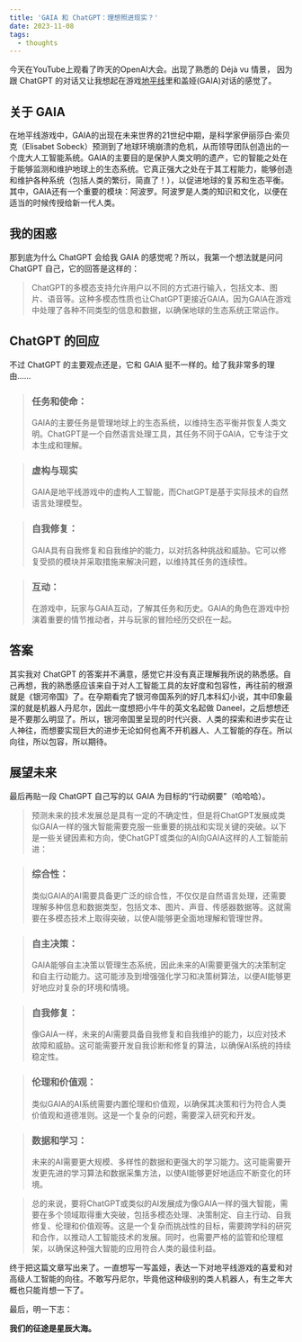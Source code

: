```yaml
---
title: 'GAIA 和 ChatGPT：理想照进现实？'
date: 2023-11-08
tags:
  - thoughts
---
```



今天在YouTube上观看了昨天的OpenAI大会。出现了熟悉的 Déjà vu 情景， 因为跟 ChatGPT 的对话又让我想起在游戏[地平线](https://en.wikipedia.org/wiki/Horizon_Forbidden_West)里和盖娅(GAIA)对话的感觉了。

## 关于 GAIA

在地平线游戏中，GAIA的出现在未来世界的21世纪中期，是科学家伊丽莎白·索贝克（Elisabet Sobeck）预测到了地球环境崩溃的危机，从而领导团队创造出的一个庞大人工智能系统。GAIA的主要目的是保护人类文明的遗产，它的智能之处在于能够监测和维护地球上的生态系统。它真正强大之处在于其工程能力，能够创造和维护各种系统（包括人类的繁衍，简直了！），以促进地球的复苏和生态平衡。其中，GAIA还有一个重要的模块：阿波罗。阿波罗是人类的知识和文化，以便在适当的时候传授给新一代人类。

## 我的困惑

那到底为什么 ChatGPT 会给我 GAIA 的感觉呢？所以，我第一个想法就是问问 ChatGPT 自己，它的回答是这样的：

> ChatGPT的多模态支持允许用户以不同的方式进行输入，包括文本、图片、语音等。这种多模态性质也让ChatGPT更接近GAIA，因为GAIA在游戏中处理了各种不同类型的信息和数据，以确保地球的生态系统正常运作。

## ChatGPT 的回应

不过 ChatGPT 的主要观点还是，它和 GAIA 挺不一样的。给了我非常多的理由……

> ### 任务和使命：
> GAIA的主要任务是管理地球上的生态系统，以维持生态平衡并恢复人类文明。ChatGPT是一个自然语言处理工具，其任务不同于GAIA，它专注于文本生成和理解。

> ### 虚构与现实
> GAIA是地平线游戏中的虚构人工智能，而ChatGPT是基于实际技术的自然语言处理模型。

> ### 自我修复：
> GAIA具有自我修复和自我维护的能力，以对抗各种挑战和威胁。它可以修复受损的模块并采取措施来解决问题，以维持其任务的连续性。

> ### 互动：
> 在游戏中，玩家与GAIA互动，了解其任务和历史。GAIA的角色在游戏中扮演着重要的情节推动者，并与玩家的冒险经历交织在一起。


## 答案

其实我对 ChatGPT 的答案并不满意，感觉它并没有真正理解我所说的熟悉感。自己再想，我的熟悉感应该来自于对人工智能工具的友好度和包容性，再往前的根源就是《银河帝国》了。在孕期看完了银河帝国系列的好几本科幻小说，其中印象最深的就是机器人丹尼尔，因此一度想把小牛牛的英文名起做 Daneel，之后想想还是不要那么明显了。所以，银河帝国里呈现的时代兴衰、人类的探索和进步实在让人神往，而想要实现巨大的进步无论如何也离不开机器人、人工智能的存在。所以向往，所以包容，所以期待。

## 展望未来

最后再贴一段 ChatGPT 自己写的以 GAIA 为目标的“行动纲要”（哈哈哈）。

> 预测未来的技术发展总是具有一定的不确定性，但是将ChatGPT发展成类似GAIA一样的强大智能需要克服一些重要的挑战和实现关键的突破。以下是一些关键因素和方向，使ChatGPT或类似的AI向GAIA这样的人工智能前进：

> ### 综合性：
> 类似GAIA的AI需要具备更广泛的综合性，不仅仅是自然语言处理，还需要理解多种信息和数据类型，包括文本、图片、声音、传感器数据等。这就需要在多模态技术上取得突破，以使AI能够更全面地理解和管理世界。

> ### 自主决策：
> GAIA能够自主决策以管理生态系统，因此未来的AI需要更强大的决策制定和自主行动能力。这可能涉及到增强强化学习和决策树算法，以便AI能够更好地应对复杂的环境和情境。

> ### 自我修复：
> 像GAIA一样，未来的AI需要具备自我修复和自我维护的能力，以应对技术故障和威胁。这可能需要开发自我诊断和修复的算法，以确保AI系统的持续稳定性。

> ### 伦理和价值观：
> 类似GAIA的AI系统需要内置伦理和价值观，以确保其决策和行为符合人类价值观和道德准则。这是一个复杂的问题，需要深入研究和开发。

> ### 数据和学习：
> 未来的AI需要更大规模、多样性的数据和更强大的学习能力。这可能需要开发更先进的学习算法和数据采集方法，以使AI能够更好地适应不断变化的环境。

> 总的来说，要将ChatGPT或类似的AI发展成为像GAIA一样的强大智能，需要在多个领域取得重大突破，包括多模态处理、决策制定、自主行动、自我修复、伦理和价值观等。这是一个复杂而挑战性的目标，需要跨学科的研究和合作，以推动人工智能技术的发展。同时，也需要严格的监管和伦理框架，以确保这种强大智能的应用符合人类的最佳利益。


终于把这篇文章写出来了。一直想写一写盖娅，表达一下对地平线游戏的喜爱和对高级人工智能的向往。不敢写丹尼尔，毕竟他这种级别的类人机器人，有生之年大概也只能肖想一下了。

最后，明一下志：

**我们的征途是星辰大海。**

